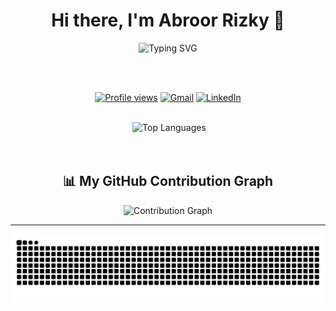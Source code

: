 <h1 align="center">Hi there, I'm Abroor Rizky 👋</h1>

<p align="center">
  <img src="https://readme-typing-svg.herokuapp.com?font=Fira+Code&duration=2000&pause=1000&center=true&vCenter=true&multiline=true&width=435&lines=Welcome+to+My+GitHub+Profile!" alt="Typing SVG" />
</p>

<br>
<br>
<p align="center">
  <a href="https://github.com/Abroorizno"><img src="https://komarev.com/ghpvc/?username=Abroorizno&style=flat-square&color=brightgreen" alt="Profile views" /></a>
  <a href="mailto:abroorrizky@gmail.com"><img src="https://img.shields.io/badge/Email-D14836?style=flat&logo=gmail&logoColor=white" alt="Gmail" /></a>
  <a href="https://linkedin.com/in/abroor-rizky"><img src="https://img.shields.io/badge/LinkedIn-0077B5?style=flat&logo=linkedin&logoColor=white" alt="LinkedIn" /></a>
</p>

<br>
<div align="center">
  <img src="https://github-readme-stats.vercel.app/api?username=Abroorizno&show_icons=true&theme=radical&count_private=true" width="49%" alt=""/>
  <img src="https://github-readme-stats.vercel.app/api/top-langs/?username=Abroorizno&layout=compact&theme=radical" width="37%" alt="Top Languages"/>
</div>

<br>
<br>
<h2 align="center">📊 My GitHub Contribution Graph</h2>

<div align="center">
  <img src="https://github-readme-activity-graph.vercel.app/graph?username=Abroorizno&theme=react-dark&hide_border=true&area=true" alt="Contribution Graph" />
</div>

---

<div align="center">
<picture>
  <source media="(prefers-color-scheme: dark)" srcset="https://raw.githubusercontent.com/tobiasmeyhoefer/tobiasmeyhoefer/output/github-snake-dark.svg" />
  <source media="(prefers-color-scheme: light)" srcset="https://raw.githubusercontent.com/tobiasmeyhoefer/tobiasmeyhoefer/output/github-snake.svg" />
  <img src="https://raw.githubusercontent.com/Abroorizno/Abroorizno/output/github-contribution-grid-snake.svg" />
</picture>
</div>

<!---
Abroorizno/Abroorizno is a ✨ special ✨ repository because its `README.md` (this file) appears on your GitHub profile.
You can click the Preview link to take a look at your changes.
--->
